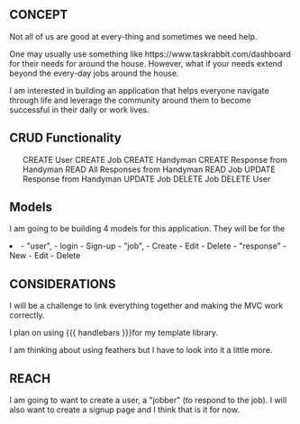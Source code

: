 <h2> CONCEPT </h2>

<p> Not all of us are good at every-thing and sometimes we need help. </p>

<p> One may usually use something like https://www.taskrabbit.com/dashboard for their needs for around the house. However, what if your needs extend beyond the every-day jobs around the house.</p>

<p> I am interested in building an application that helps everyone navigate through life and leverage the community around them to become successful in their daily or work lives. </p>

<h2> CRUD Functionality </h2>

<ul>
CREATE User
CREATE Job
CREATE Handyman
CREATE Response from Handyman
READ All Responses from Handyman
READ Job
UPDATE Response from Handyman
UPDATE Job
DELETE Job
DELETE User

</ul>

<h2> Models </h2>

<p> I am going to be building 4 models for this application. They will be for the

<li>
- "user",
  - login
  - Sign-up
- "job",
  - Create
  - Edit
  - Delete
- "response"
  - New
  - Edit
  - Delete
</li>

<h2> CONSIDERATIONS </h2>

<p> I will be a challenge to link everything together and making the MVC work correctly.</p>

<p>I plan on using {{{ handlebars }}}for my template library.</P>

<p>I am thinking about using feathers but I have to look into it a little more.</p>

<h2>REACH</h2>

I am going to want to create a user, a "jobber" (to respond to the job). I will also want to create a signup page and I think that is it for now.
